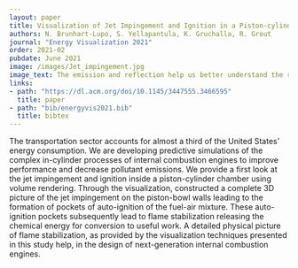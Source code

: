 ```yaml
---
layout: paper
title: Visualization of Jet Impingement and Ignition in a Piston-cylinder Chamber
authors: N. Brunhart-Lupo, S. Yellapantula, K. Gruchalla, R. Grout
journal: "Energy Visualization 2021"
order: 2021-02
pubdate: June 2021
image: /images/Jet_impingement.jpg
image_text: The emission and reflection help us better understand the relationship between the piston-chamber geometry and the jets.
links:
- path: "https://dl.acm.org/doi/10.1145/3447555.3466595"
  title: paper
- path: "bib/energyvis2021.bib"
  title: bibtex
---
```

The transportation sector accounts for almost a third of the United States’ energy consumption. We are developing predictive simulations of the complex in-cylinder processes of internal combustion engines to improve performance and decrease pollutant emissions. We provide a first look at the jet impingement and ignition inside a piston-cylinder chamber using volume rendering. Through the visualization, constructed a complete 3D picture of the jet impingement on the piston-bowl walls leading to the formation of pockets of auto-ignition of the fuel-air mixture. These auto-ignition pockets subsequently lead to flame stabilization releasing the chemical energy for conversion to useful work. A detailed physical picture of flame stabilization, as provided by the visualization techniques presented in this study help, in the design of next-generation internal combustion engines.


